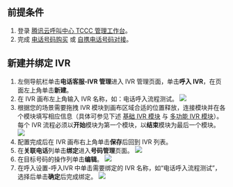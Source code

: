 ## 前提条件
1. 登录 [腾讯云呼叫中心 TCCC 管理工作台](https://cloud.tencent.com/document/product/679/73497#logintccc)。
2. 完成 [电话号码购买](https://cloud.tencent.com/document/product/679/73526) 或 [自携电话号码对接](https://cloud.tencent.com/document/product/679/73527)。

## 新建并绑定 IVR
1. 左侧导航栏单击**电话客服-IVR 管理**进入 IVR 管理页面，单击**呼入 IVR**，在页面左上角单击**新建**。
2. 在 IVR 画布左上角输入 IVR 名称，如：电话呼入流程测试。
![](https://qcloudimg.tencent-cloud.cn/raw/443a674077276d36dc0eafc27a55d1cf.png)
3. 根据您的场景需要拖拽 IVR 模块到画布区域合适的位置释放，连接模块并在各个模块填写相应信息（具体可参见下述 [基础 IVR 模块](https://cloud.tencent.com/document/product/679/73551) 与 [多功能 IVR 模块](https://cloud.tencent.com/document/product/679/73552)）。每个 IVR 流程必须以**开始**模块为第一个模块，以**结束**模块为最后一个模块。
![](https://qcloudimg.tencent-cloud.cn/raw/adb5d81423216389a051de3a48dc6e07.png)
4. 配置完成后在 IVR 画布右上角单击**保存**后回到 IVR 列表。
5. 在**关联电话**列单击**绑定**进入**号码管理**页面。
![](https://qcloudimg.tencent-cloud.cn/raw/c7f9873f1ee52dc0ea918220941ffeef.png)
6. 在目标号码的操作列单击**编辑**。
![](https://qcloudimg.tencent-cloud.cn/raw/0fc63bb9248759a3fdbf6598761d98e3.png)
7. 在呼入设置-呼入IVR 中单击需要绑定的 IVR 名称，如“电话呼入流程测试”，选择后单击**确定**后完成绑定。
![](https://qcloudimg.tencent-cloud.cn/raw/1c77cac15f22a1d087a3d1f8d7efb2e0.png)
